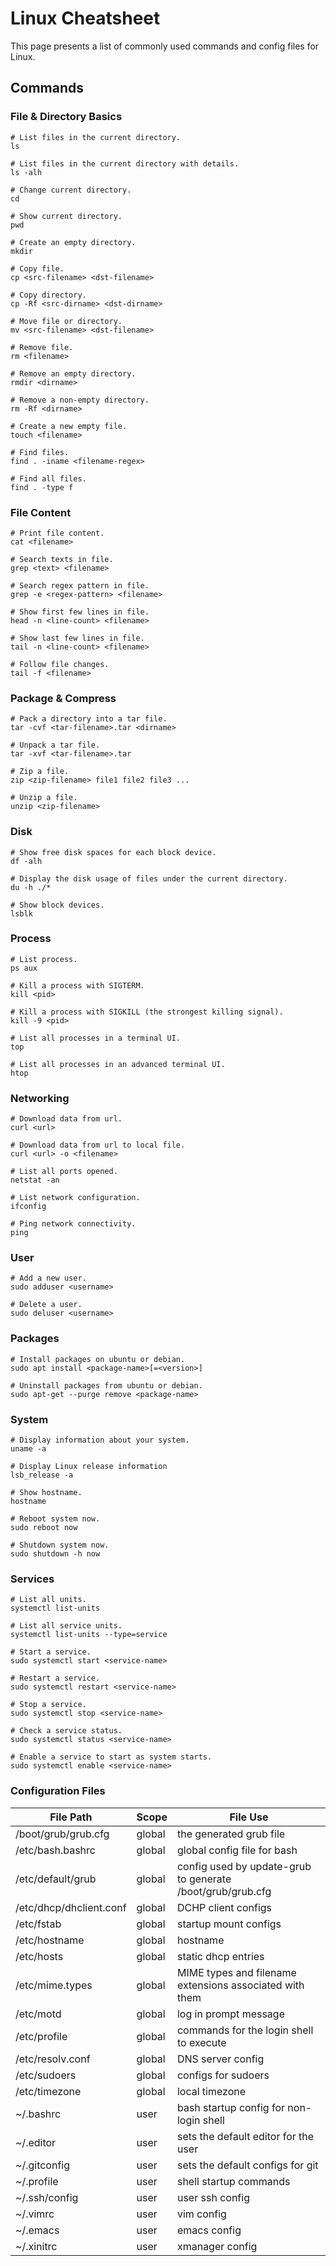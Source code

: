 # Linux Cheatsheet
This page presents a list of commonly used commands and config files for Linux.

## Commands

### File & Directory Basics

```shell
# List files in the current directory.
ls

# List files in the current directory with details.
ls -alh

# Change current directory.
cd

# Show current directory.
pwd

# Create an empty directory.
mkdir

# Copy file.
cp <src-filename> <dst-filename>

# Copy directory.
cp -Rf <src-dirname> <dst-dirname>

# Move file or directory.
mv <src-filename> <dst-filename>

# Remove file.
rm <filename>

# Remove an empty directory.
rmdir <dirname>

# Remove a non-empty directory.
rm -Rf <dirname>

# Create a new empty file.
touch <filename>

# Find files.
find . -iname <filename-regex>

# Find all files.
find . -type f
```

### File Content

```shell
# Print file content.
cat <filename>

# Search texts in file.
grep <text> <filename>

# Search regex pattern in file.
grep -e <regex-pattern> <filename>

# Show first few lines in file.
head -n <line-count> <filename>

# Show last few lines in file.
tail -n <line-count> <filename>

# Follow file changes.
tail -f <filename>
```

### Package & Compress

```shell
# Pack a directory into a tar file.
tar -cvf <tar-filename>.tar <dirname>

# Unpack a tar file.
tar -xvf <tar-filename>.tar

# Zip a file.
zip <zip-filename> file1 file2 file3 ...

# Unzip a file.
unzip <zip-filename>
```

### Disk

```shell
# Show free disk spaces for each block device.
df -alh

# Display the disk usage of files under the current directory.
du -h ./*

# Show block devices.
lsblk
```

### Process

```shell
# List process.
ps aux

# Kill a process with SIGTERM.
kill <pid>

# Kill a process with SIGKILL (the strongest killing signal).
kill -9 <pid>

# List all processes in a terminal UI.
top

# List all processes in an advanced terminal UI.
htop
```

### Networking

```shell
# Download data from url.
curl <url>

# Download data from url to local file.
curl <url> -o <filename>

# List all ports opened.
netstat -an

# List network configuration.
ifconfig

# Ping network connectivity.
ping
```

### User

```shell
# Add a new user.
sudo adduser <username>

# Delete a user.
sudo deluser <username>
```

### Packages

```shell
# Install packages on ubuntu or debian.
sudo apt install <package-name>[=<version>]

# Uninstall packages from ubuntu or debian.
sudo apt-get --purge remove <package-name>
```

### System

```shell
# Display information about your system.
uname -a

# Display Linux release information
lsb_release -a

# Show hostname.
hostname

# Reboot system now.
sudo reboot now

# Shutdown system now.
sudo shutdown -h now
```

### Services

```shell
# List all units.
systemctl list-units

# List all service units.
systemctl list-units --type=service

# Start a service.
sudo systemctl start <service-name>

# Restart a service.
sudo systemctl restart <service-name>

# Stop a service.
sudo systemctl stop <service-name>

# Check a service status.
sudo systemctl status <service-name>

# Enable a service to start as system starts.
sudo systemctl enable <service-name>
```

### Configuration Files

File Path|Scope|File Use
---|---|---
/boot/grub/grub.cfg|global|the generated grub file
/etc/bash.bashrc|global|global config file for bash
/etc/default/grub|global|config used by update-grub to generate /boot/grub/grub.cfg
/etc/dhcp/dhclient.conf|global|DCHP client configs
/etc/fstab|global|startup mount configs
/etc/hostname|global|hostname
/etc/hosts|global|static dhcp entries
/etc/mime.types|global|MIME types and filename extensions associated with them
/etc/motd|global|log in prompt message
/etc/profile|global|commands for the login shell to execute
/etc/resolv.conf|global|DNS server config
/etc/sudoers|global|configs for sudoers
/etc/timezone|global|local timezone
~/.bashrc|user|bash startup config for non-login shell
~/.editor|user|sets the default editor for the user
~/.gitconfig|user|sets the default configs for git
~/.profile|user|shell startup commands
~/.ssh/config|user|user ssh config
~/.vimrc|user|vim config
~/.emacs|user|emacs config
~/.xinitrc|user|xmanager config
